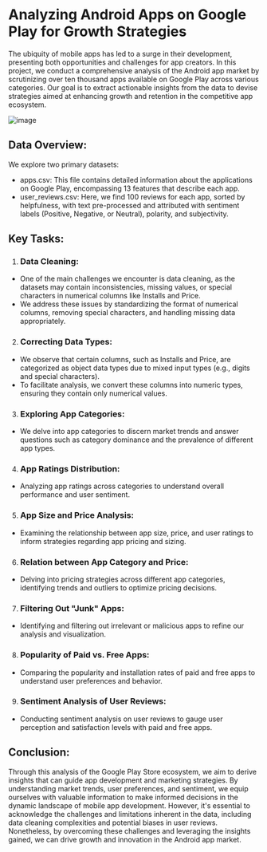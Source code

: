 # Analyzing Android Apps on Google Play for Growth Strategies

The ubiquity of mobile apps has led to a surge in their development, presenting both opportunities and challenges for app creators. In this project, we conduct a comprehensive analysis of the Android app market by scrutinizing over ten thousand apps available on Google Play across various categories. Our goal is to extract actionable insights from the data to devise strategies aimed at enhancing growth and retention in the competitive app ecosystem.

![image](https://github.com/fangoaish/Python__Analyzing-Android-Apps-on-Google-Play-for-Growth-Strategies/assets/51399519/458e4e02-4904-4ad5-86a9-ec51e6d31c86)



## Data Overview:

We explore two primary datasets:

- apps.csv: This file contains detailed information about the applications on Google Play, encompassing 13 features that describe each app.
- user_reviews.csv: Here, we find 100 reviews for each app, sorted by helpfulness, with text pre-processed and attributed with sentiment labels (Positive, Negative, or Neutral), polarity, and subjectivity.


## Key Tasks:

1. ### Data Cleaning:

- One of the main challenges we encounter is data cleaning, as the datasets may contain inconsistencies, missing values, or special characters in numerical columns like Installs and Price.
- We address these issues by standardizing the format of numerical columns, removing special characters, and handling missing data appropriately.

2. ### Correcting Data Types:

- We observe that certain columns, such as Installs and Price, are categorized as object data types due to mixed input types (e.g., digits and special characters).
- To facilitate analysis, we convert these columns into numeric types, ensuring they contain only numerical values.

3. ### Exploring App Categories:

- We delve into app categories to discern market trends and answer questions such as category dominance and the prevalence of different app types.

4. ### App Ratings Distribution:
- Analyzing app ratings across categories to understand overall performance and user sentiment.

5. ### App Size and Price Analysis:

- Examining the relationship between app size, price, and user ratings to inform strategies regarding app pricing and sizing.

6. ### Relation between App Category and Price:

- Delving into pricing strategies across different app categories, identifying trends and outliers to optimize pricing decisions.

7. ### Filtering Out "Junk" Apps:

- Identifying and filtering out irrelevant or malicious apps to refine our analysis and visualization.

8. ### Popularity of Paid vs. Free Apps:

- Comparing the popularity and installation rates of paid and free apps to understand user preferences and behavior.

9. ### Sentiment Analysis of User Reviews:

- Conducting sentiment analysis on user reviews to gauge user perception and satisfaction levels with paid and free apps.


## Conclusion:

Through this analysis of the Google Play Store ecosystem, we aim to derive insights that can guide app development and marketing strategies. By understanding market trends, user preferences, and sentiment, we equip ourselves with valuable information to make informed decisions in the dynamic landscape of mobile app development. However, it's essential to acknowledge the challenges and limitations inherent in the data, including data cleaning complexities and potential biases in user reviews. Nonetheless, by overcoming these challenges and leveraging the insights gained, we can drive growth and innovation in the Android app market.
